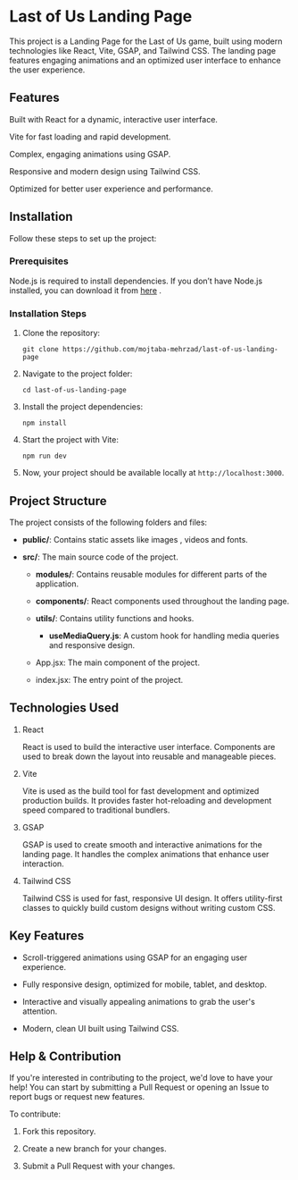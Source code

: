 # Last of Us Landing Page

This project is a Landing Page for the Last of Us game, built using modern technologies like React, Vite, GSAP, and Tailwind CSS. The landing page features engaging animations and an optimized user interface to enhance the user experience.

## Features

Built with React for a dynamic, interactive user interface.

Vite for fast loading and rapid development.

Complex, engaging animations using GSAP.

Responsive and modern design using Tailwind CSS.

Optimized for better user experience and performance.

## Installation

Follow these steps to set up the project:

### Prerequisites

Node.js is required to install dependencies. If you don’t have Node.js installed, you can download it from [here](https://nodejs.org/)
.

### Installation Steps

1. Clone the repository:

    ```git clone https://github.com/mojtaba-mehrzad/last-of-us-landing-page```

2. Navigate to the project folder:

    ```cd last-of-us-landing-page```


3. Install the project dependencies:

    ```npm install```


4. Start the project with Vite:

    ```npm run dev```


5. Now, your project should be available locally at ```http://localhost:3000```.

## Project Structure

The project consists of the following folders and files:

- **public/**: Contains static assets like images , videos and fonts.

- **src/**: The main source code of the project.

    - **modules/**: Contains reusable modules for different parts of the application.

    - **components/**: React components used throughout the landing page.

    - **utils/**: Contains utility functions and hooks.
        - **useMediaQuery.js**: A custom hook for handling media queries and responsive design.

    - App.jsx: The main component of the project.

    - index.jsx: The entry point of the project.

## Technologies Used
1. React

    React is used to build the interactive user interface. Components are used to break down the layout into reusable and manageable pieces.

2. Vite

    Vite is used as the build tool for fast development and optimized production builds. It provides faster hot-reloading and development speed compared to traditional bundlers.

3. GSAP

    GSAP is used to create smooth and interactive animations for the landing page. It handles the complex animations that enhance user interaction.

4. Tailwind CSS

    Tailwind CSS is used for fast, responsive UI design. It offers utility-first classes to quickly build custom designs without writing custom CSS.

## Key Features

- Scroll-triggered animations using GSAP for an engaging user experience.

-  Fully responsive design, optimized for mobile, tablet, and desktop.

- Interactive and visually appealing animations to grab the user's attention.

- Modern, clean UI built using Tailwind CSS.

## Help & Contribution

If you're interested in contributing to the project, we'd love to have your help! You can start by submitting a Pull Request or opening an Issue to report bugs or request new features.

To contribute:

1. Fork this repository.

2. Create a new branch for your changes.

3. Submit a Pull Request with your changes.